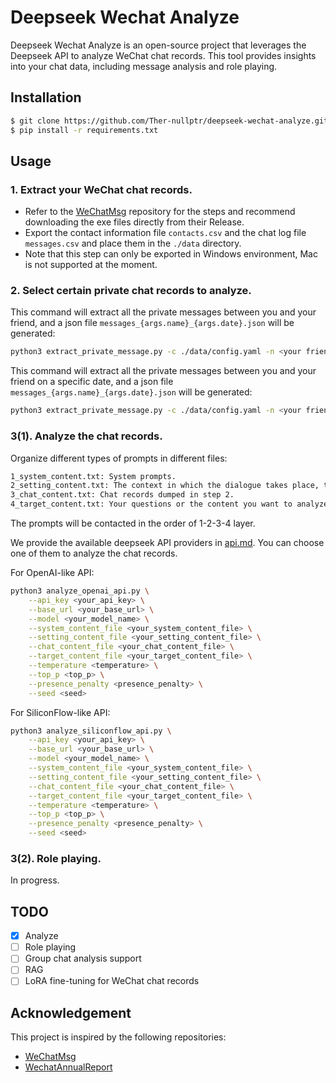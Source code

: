 # Deepseek Wechat Analyze

Deepseek Wechat Analyze is an open-source project that leverages the Deepseek API to analyze WeChat chat records. This tool provides insights into your chat data, including message analysis and role playing. 


## Installation

```bash
$ git clone https://github.com/Ther-nullptr/deepseek-wechat-analyze.git
$ pip install -r requirements.txt
```

## Usage

### 1. Extract your WeChat chat records.

* Refer to the [WeChatMsg](https://github.com/LC044/WeChatMsg) repository for the steps and recommend downloading the exe files directly from their Release.
* Export the contact information file `contacts.csv` and the chat log file `messages.csv` and place them in the `./data` directory.
* Note that this step can only be exported in Windows environment, Mac is not supported at the moment.

### 2. Select certain private chat records to analyze.

This command will extract all the private messages between you and your friend, and a json file `messages_{args.name}_{args.date}.json` will be generated:

```bash
python3 extract_private_message.py -c ./data/config.yaml -n <your friend's wechat name> 
```

This command will extract all the private messages between you and your friend on a specific date, and a json file `messages_{args.name}_{args.date}.json` will be generated:

```bash
python3 extract_private_message.py -c ./data/config.yaml -n <your friend's wechat name> -d <yyyy-mm-dd>
```

### 3(1). Analyze the chat records.

Organize different types of prompts in different files:

```txt
1_system_content.txt: System prompts.
2_setting_content.txt: The context in which the dialogue takes place, the personalities of the two parties to the dialogue, etc.
3_chat_content.txt: Chat records dumped in step 2.
4_target_content.txt: Your questions or the content you want to analyze.
```

The prompts will be contacted in the order of 1-2-3-4 layer.

We provide the available deepseek API providers in [api.md](./api.md). You can choose one of them to analyze the chat records.

For OpenAI-like API:

```bash
python3 analyze_openai_api.py \
    --api_key <your_api_key> \
    --base_url <your_base_url> \
    --model <your_model_name> \
    --system_content_file <your_system_content_file> \
    --setting_content_file <your_setting_content_file> \
    --chat_content_file <your_chat_content_file> \
    --target_content_file <your_target_content_file> \
    --temperature <temperature> \
    --top_p <top_p> \
    --presence_penalty <presence_penalty> \
    --seed <seed>
```

For SiliconFlow-like API:

```bash
python3 analyze_siliconflow_api.py \
    --api_key <your_api_key> \
    --base_url <your_base_url> \
    --model <your_model_name> \
    --system_content_file <your_system_content_file> \
    --setting_content_file <your_setting_content_file> \
    --chat_content_file <your_chat_content_file> \
    --target_content_file <your_target_content_file> \
    --temperature <temperature> \
    --top_p <top_p> \
    --presence_penalty <presence_penalty> \
    --seed <seed>
```

### 3(2). Role playing.

In progress.

## TODO

- [x] Analyze
- [ ] Role playing
- [ ] Group chat analysis support
- [ ] RAG
- [ ] LoRA fine-tuning for WeChat chat records

## Acknowledgement

This project is inspired by the following repositories:

* [WeChatMsg](https://github.com/LC044/WeChatMsg)
* [WechatAnnualReport](https://github.com/chenyifanthu/WechatAnnualReport)